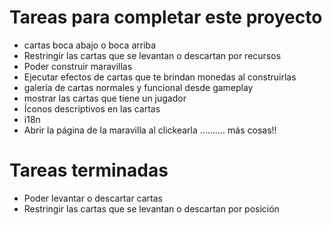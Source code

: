 # Tareas para completar este proyecto

- cartas boca abajo o boca arriba
- Restringir las cartas que se levantan o descartan por recursos
- Poder construir maravillas
- Ejecutar efectos de cartas que te brindan monedas al construirlas
- galería de cartas normales y funcional desde gameplay
- mostrar las cartas que tiene un jugador
- Íconos descriptivos en las cartas
- i18n
- Abrir la página de la maravilla al clickearla
.......... más cosas!!
# Tareas terminadas
- Poder levantar o descartar cartas
- Restringir las cartas que se levantan o descartan por posición